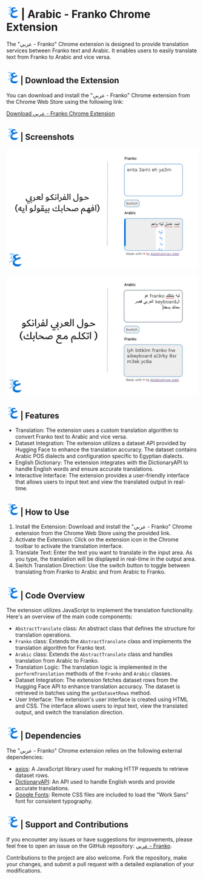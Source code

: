 # ![logo-32x32](https://github.com/TheOnlyMonster/Franko-Arabic-Chrome-Extension/blob/main/assets/logo-32x32.png) | Arabic - Franko Chrome Extension 

The "عربي - Franko" Chrome extension is designed to provide translation services between Franko text and Arabic. It enables users to easily translate text from Franko to Arabic and vice versa. 


## ![logo-32x32](https://github.com/TheOnlyMonster/Franko-Arabic-Chrome-Extension/blob/main/assets/logo-32x32.png) | Download the Extension

You can download and install the "عربي - Franko" Chrome extension from the Chrome Web Store using the following link:

[Download عربي - Franko Chrome Extension](https://chrome.google.com/webstore/detail/%D8%B9%D8%B1%D8%A8%D9%8A-franko/lfnbchcibchaflinekapimhljnpkfaec)

## ![logo-32x32](https://github.com/TheOnlyMonster/Franko-Arabic-Chrome-Extension/blob/main/assets/logo-32x32.png) | Screenshots

![screenshot-1](https://github.com/TheOnlyMonster/Franko-Arabic-Chrome-Extension/blob/main/screenshots/screenshot-1.jpg)

![screenshot-2](https://github.com/TheOnlyMonster/Franko-Arabic-Chrome-Extension/blob/main/screenshots/screenshot-2.jpg)


## ![logo-32x32](https://github.com/TheOnlyMonster/Franko-Arabic-Chrome-Extension/blob/main/assets/logo-32x32.png) | Features

- Translation: The extension uses a custom translation algorithm to convert Franko text to Arabic and vice versa.
- Dataset Integration: The extension utilizes a dataset API provided by Hugging Face to enhance the translation accuracy. The dataset contains Arabic POS dialects and configuration specific to Egyptian dialects.
- English Dictionary: The extension integrates with the DictionaryAPI to handle English words and ensure accurate translations.
- Interactive Interface: The extension provides a user-friendly interface that allows users to input text and view the translated output in real-time.

## ![logo-32x32](https://github.com/TheOnlyMonster/Franko-Arabic-Chrome-Extension/blob/main/assets/logo-32x32.png) | How to Use

1. Install the Extension: Download and install the "عربي - Franko" Chrome extension from the Chrome Web Store using the provided link.
2. Activate the Extension: Click on the extension icon in the Chrome toolbar to activate the translation interface.
3. Translate Text: Enter the text you want to translate in the input area. As you type, the translation will be displayed in real-time in the output area.
4. Switch Translation Direction: Use the switch button to toggle between translating from Franko to Arabic and from Arabic to Franko.

## ![logo-32x32](https://github.com/TheOnlyMonster/Franko-Arabic-Chrome-Extension/blob/main/assets/logo-32x32.png) | Code Overview

The extension utilizes JavaScript to implement the translation functionality. Here's an overview of the main code components:

- `AbstractTranslate` class: An abstract class that defines the structure for translation operations.
- `Franko` class: Extends the `AbstractTranslate` class and implements the translation algorithm for Franko text.
- `Arabic` class: Extends the `AbstractTranslate` class and handles translation from Arabic to Franko.
- Translation Logic: The translation logic is implemented in the `performTranslation` methods of the `Franko` and `Arabic` classes.
- Dataset Integration: The extension fetches dataset rows from the Hugging Face API to enhance translation accuracy. The dataset is retrieved in batches using the `getDatasetRows` method.
- User Interface: The extension's user interface is created using HTML and CSS. The interface allows users to input text, view the translated output, and switch the translation direction.

## ![logo-32x32](https://github.com/TheOnlyMonster/Franko-Arabic-Chrome-Extension/blob/main/assets/logo-32x32.png) | Dependencies

The "عربي - Franko" Chrome extension relies on the following external dependencies:

- [axios](https://github.com/axios/axios): A JavaScript library used for making HTTP requests to retrieve dataset rows.
- [DictionaryAPI](https://dictionaryapi.dev/): An API used to handle English words and provide accurate translations.
- [Google Fonts](https://fonts.google.com/): Remote CSS files are included to load the "Work Sans" font for consistent typography.

## ![logo-32x32](https://github.com/TheOnlyMonster/Franko-Arabic-Chrome-Extension/blob/main/assets/logo-32x32.png) | Support and Contributions

If you encounter any issues or have suggestions for improvements, please feel free to open an issue on the GitHub repository: [عربي - Franko](https://github.com/TheOnlyMonster/Franko-Arabic-Chrome-Extension).

Contributions to the project are also welcome. Fork the repository, make your changes, and submit a pull request with a detailed explanation of your modifications.
